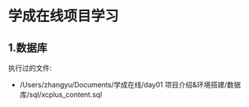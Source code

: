 # 学成在线项目学习

## 1.数据库

执行过的文件:
- /Users/zhangyu/Documents/学成在线/day01 项目介绍&环境搭建/数据库/sql/xcplus_content.sql